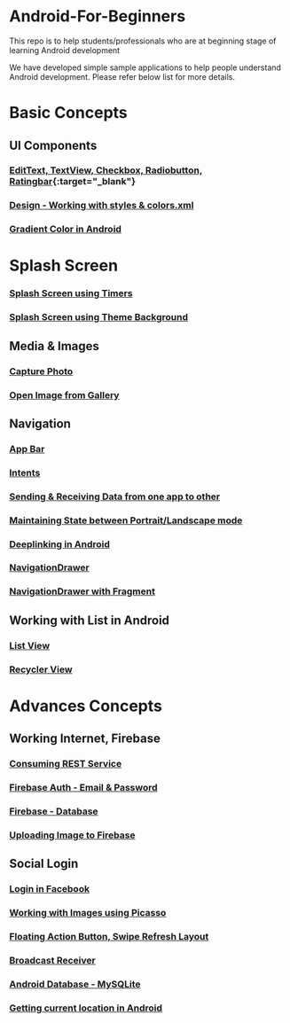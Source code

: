 # Android-For-Beginners

This repo is to help students/professionals who are at beginning stage of learning Android development

We have developed simple sample applications to help people understand Android development. Please refer below list for more details.

# Basic Concepts
## UI Components

### [EditText, TextView, Checkbox, Radiobutton, Ratingbar](https://github.com/sathya26d94/FormWithDataBaseSample){:target="_blank"}

### [Design - Working with styles & colors.xml](https://github.com/iamvickyav/Android-For-Beginners/blob/master/design.md)

### [Gradient Color in Android](https://github.com/iamvickyav/Android-For-Beginners/edit/master/gradient.md)

# Splash Screen

### [Splash Screen using Timers](https://github.com/iamvickyav/Android-For-Beginners/blob/master/design.md)
### [Splash Screen using Theme Background](https://github.com/iamvickyav/Android-For-Beginners/blob/master/design.md)


## Media & Images

### [Capture Photo](https://github.com/iamvickyav/Android-For-Beginners/blob/master/design.md)

### [Open Image from Gallery](https://github.com/iamvickyav/Android-For-Beginners/blob/master/design.md)

## Navigation

### [App Bar](https://github.com/iamvickyav/Android-For-Beginners/blob/master/design.md)

### [Intents](https://github.com/iamvickyav/Android-For-Beginners/blob/master/design.md)

### [Sending & Receiving Data from one app to other](https://github.com/iamvickyav/Android-For-Beginners/blob/master/design.md)

### [Maintaining State between Portrait/Landscape mode](https://github.com/iamvickyav/Android-For-Beginners/blob/master/design.md)

### [Deeplinking in Android](https://github.com/iamvickyav/Android-For-Beginners/blob/master/design.md)

### [NavigationDrawer](https://github.com/iamvickyav/Android-For-Beginners/blob/master/design.md)

### [NavigationDrawer with Fragment](https://github.com/iamvickyav/Android-For-Beginners/blob/master/design.md)

## Working with List in Android

### [List View](https://github.com/iamvickyav/Android-For-Beginners/blob/master/design.md)

### [Recycler View](https://github.com/iamvickyav/Android-For-Beginners/blob/master/design.md)

# Advances Concepts
## Working Internet, Firebase

### [Consuming REST Service](https://github.com/iamvickyav/Android-For-Beginners/blob/master/design.md)

### [Firebase Auth - Email & Password](https://github.com/iamvickyav/Android-For-Beginners/blob/master/design.md)

### [Firebase - Database](https://github.com/iamvickyav/Android-For-Beginners/blob/master/design.md)

### [Uploading Image to Firebase](https://github.com/iamvickyav/Android-For-Beginners/blob/master/design.md)

## Social Login

### [Login in Facebook](https://github.com/iamvickyav/Android-For-Beginners/blob/master/design.md)

### [Working with Images using Picasso](https://github.com/iamvickyav/Android-For-Beginners/blob/master/design.md)

### [Floating Action Button, Swipe Refresh Layout](https://github.com/iamvickyav/Android-For-Beginners/blob/master/design.md)

### [Broadcast Receiver](https://github.com/iamvickyav/Android-For-Beginners/blob/master/design.md)

### [Android Database - MySQLite](https://github.com/iamvickyav/Android-For-Beginners/blob/master/design.md)

### [Getting current location in Android](https://github.com/iamvickyav/Android-For-Beginners/blob/master/design.md)
